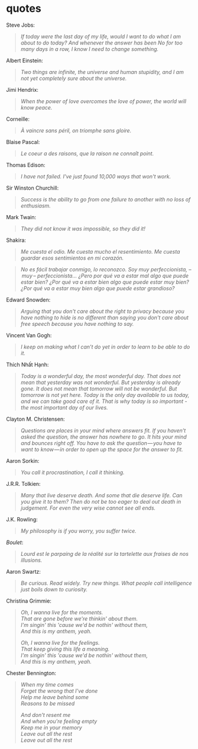 # quotes

Steve Jobs:
> *If today were the last day of my life, would I want to do what I am about to do today? And whenever the answer has been No for too many days in a row, I know I need to change something.*

Albert Einstein:
> *Two things are infinite, the universe and human stupidity, and I am not yet completely sure about the universe.*

Jimi Hendrix:
> *When the power of love overcomes the love of power, the world will know peace.*

Corneille:
> *À vaincre sans péril, on triomphe sans gloire.*

Blaise Pascal:
> *Le coeur a des raisons, que la raison ne connaît point.*

Thomas Edison:
> *I have not failed. I've just found 10,000 ways that won't work.*

Sir Winston Churchill:
> *Success is the ability to go from one failure to another with no loss of enthusiasm.*

Mark Twain:
> *They did not know it was impossible, so they did it!*

Shakira:
> *Me cuesta el odio. Me cuesta mucho el resentimiento. Me cuesta guardar esos sentimientos en mi corazón.*

<!-- -->
> *No es fácil trabajar conmigo, lo reconozco. Soy muy perfeccionista, – muy – perfeccionista... ¿Pero por qué va a estar mal algo que puede estar bien? ¿Por qué va a estar bien algo que puede estar muy bien? ¿Por qué va a estar muy bien algo que puede estar grandioso?*

Edward Snowden:
> *Arguing that you don't care about the right to privacy because you have nothing to hide is no different than saying you don't care about free speech because you have nothing to say.*

Vincent Van Gogh:
> *I keep on making what I can’t do yet in order to learn to be able to do it.*

Thích Nhất Hạnh:
> *Today is a wonderful day, the most wonderful day. That does not mean that yesterday was not wonderful. But yesterday is already gone. It does not mean that tomorrow will not be wonderful. But tomorrow is not yet here. Today is the only day available to us today, and we can take good care of it. That is why today is so important - the most important day of our lives.*

Clayton M. Christensen:
> *Questions are places in your mind where answers fit. If you haven’t asked the question, the answer has nowhere to go. It hits your mind and bounces right off. You have to ask the question — you have to want to know — in order to open up the space for the answer to fit.*

Aaron Sorkin:
> *You call it procrastination, I call it thinking.*

J.R.R. Tolkien:
> *Many that live deserve death. And some that die deserve life. Can you give it to them? Then do not be too eager to deal out death in judgement. For even the very wise cannot see all ends.*

J.K. Rowling:
> *My philosophy is if you worry, you suffer twice.*

_Boulet_:
> *Lourd est le parpaing de la réalité sur la tartelette aux fraises de nos illusions.*

Aaron Swartz:
> *Be curious. Read widely. Try new things. What people call intelligence just boils down to curiosity.*

Christina Grimmie:
> *Oh, I wanna live for the moments.*  
> *That are gone before we're thinkin' about them.*  
> *I'm singin' this 'cause we'd be nothin' without them,*  
> *And this is my anthem, yeah.*  
>
> *Oh, I wanna live for the feelings.*  
> *That keep giving this life a meaning.*  
> *I'm singin' this 'cause we'd be nothin' without them,*  
> *And this is my anthem, yeah.*  

Chester Bennington:
> *When my time comes*  
> *Forget the wrong that I've done*  
> *Help me leave behind some*  
> *Reasons to be missed*  
>
> *And don't resent me*  
> *And when you're feeling empty*  
> *Keep me in your memory*  
> *Leave out all the rest*  
> *Leave out all the rest*  
